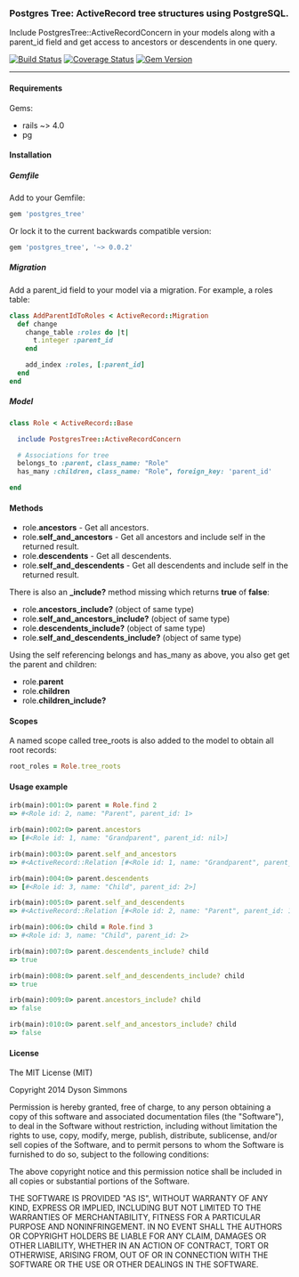 ### Postgres Tree: ActiveRecord tree structures using PostgreSQL.

Include PostgresTree::ActiveRecordConcern in your models along with a parent_id field and get access to ancestors or descendents in one query.

[![Build Status](https://travis-ci.org/dyson/postgres_tree.svg?branch=master)](https://travis-ci.org/dyson/postgres_tree) [![Coverage Status](https://img.shields.io/coveralls/dyson/postgres_tree.svg)](https://coveralls.io/r/dyson/postgres_tree?branch=master) [![Gem Version](https://badge.fury.io/rb/postgres_tree.svg)](http://badge.fury.io/rb/postgres_tree)

----

#### Requirements

Gems:
* rails ~> 4.0
* pg

#### Installation

##### Gemfile

Add to your Gemfile:

```ruby
gem 'postgres_tree'
```

Or lock it to the current backwards compatible version:

```ruby
gem 'postgres_tree', '~> 0.0.2'
```

##### Migration

Add a parent_id field to your model via a migration. For example, a roles table:

```ruby
class AddParentIdToRoles < ActiveRecord::Migration
  def change
    change_table :roles do |t|
      t.integer :parent_id
    end

    add_index :roles, [:parent_id]
  end
end
```

##### Model

```ruby
class Role < ActiveRecord::Base

  include PostgresTree::ActiveRecordConcern

  # Associations for tree
  belongs_to :parent, class_name: "Role"
  has_many :children, class_name: "Role", foreign_key: 'parent_id'

end

```

#### Methods

* role.**ancestors** - Get all ancestors.
* role.**self_and_ancestors** - Get all ancestors and include self in the returned result.
* role.**descendents** - Get all descendents.
* role.**self_and_descendents** - Get all descendents and include self in the returned result.

There is also an **_include?** method missing which returns **true** of **false**:

* role.**ancestors_include?** (object of same type)
* role.**self_and_ancestors_include?** (object of same type)
* role.**descendents_include?** (object of same type)
* role.**self_and_descendents_include?** (object of same type)

Using the self referencing belongs and has_many as above, you also get get the parent and children:

* role.**parent**
* role.**children**
* role.**children_include?**

#### Scopes

A named scope called tree_roots is also added to the model to obtain all root records:

```ruby
root_roles = Role.tree_roots
```

#### Usage example

```ruby
irb(main):001:0> parent = Role.find 2
=> #<Role id: 2, name: "Parent", parent_id: 1>

irb(main):002:0> parent.ancestors
=> [#<Role id: 1, name: "Grandparent", parent_id: nil>]

irb(main):003:0> parent.self_and_ancestors
=> #<ActiveRecord::Relation [#<Role id: 1, name: "Grandparent", parent_id: nil>, #<Role id: 2, name: "Parent", parent_id: 1>]>

irb(main):004:0> parent.descendents
=> [#<Role id: 3, name: "Child", parent_id: 2>]

irb(main):005:0> parent.self_and_descendents
=> #<ActiveRecord::Relation [#<Role id: 2, name: "Parent", parent_id: 1>, #<Role id: 3, name: "Child", parent_id: 2>]>

irb(main):006:0> child = Role.find 3
=> #<Role id: 3, name: "Child", parent_id: 2>

irb(main):007:0> parent.descendents_include? child
=> true

irb(main):008:0> parent.self_and_descendents_include? child
=> true

irb(main):009:0> parent.ancestors_include? child
=> false

irb(main):010:0> parent.self_and_ancestors_include? child
=> false
```

#### License

The MIT License (MIT)

Copyright 2014 Dyson Simmons

Permission is hereby granted, free of charge, to any person obtaining
a copy of this software and associated documentation files (the
"Software"), to deal in the Software without restriction, including
without limitation the rights to use, copy, modify, merge, publish,
distribute, sublicense, and/or sell copies of the Software, and to
permit persons to whom the Software is furnished to do so, subject to
the following conditions:

The above copyright notice and this permission notice shall be
included in all copies or substantial portions of the Software.

THE SOFTWARE IS PROVIDED "AS IS", WITHOUT WARRANTY OF ANY KIND,
EXPRESS OR IMPLIED, INCLUDING BUT NOT LIMITED TO THE WARRANTIES OF
MERCHANTABILITY, FITNESS FOR A PARTICULAR PURPOSE AND
NONINFRINGEMENT. IN NO EVENT SHALL THE AUTHORS OR COPYRIGHT HOLDERS BE
LIABLE FOR ANY CLAIM, DAMAGES OR OTHER LIABILITY, WHETHER IN AN ACTION
OF CONTRACT, TORT OR OTHERWISE, ARISING FROM, OUT OF OR IN CONNECTION
WITH THE SOFTWARE OR THE USE OR OTHER DEALINGS IN THE SOFTWARE.
